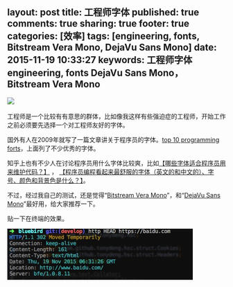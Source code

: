layout: post
title: 工程师字体
published: true
comments: true
sharing: true
footer: true
categories: [效率]
tags: [engineering, fonts, Bitstream Vera Mono, DejaVu Sans Mono]
date: 2015-11-19 10:33:27
keywords: 工程师字体 engineering, fonts DejaVu Sans Mono，Bitstream Vera Mono
---

![](http://dejavu-fonts.org/wiki/images/d/d3/Dejavu_title.png)

工程师是一个比较有有意思的群体，比如像我这样有些强迫症的工程师，开始工作之前必须要先选择一个对工程师友好的字体。

国外有人在2009年就写了一篇文章讲关于程序员的字体。[top 10 programming forts](http://hivelogic.com/articles/top-10-programming-fonts)，上面列了不少优秀的字体。

知乎上也有不少人在讨论程序员用什么字体比较爽，比如[【哪些字体适合程序员用来维护代码？】](http://www.zhihu.com/question/20455297) ， [【程序员编程看起来最舒服的字体（英文的和中文的）、字号、颜色和背景色是什么？】](http://www.zhihu.com/question/19637242)。

不过，经过我自己的测试，还是觉得“[Bitstream Vera Mono](http://www.dafont.com/bitstream-vera-mono.font)”，和“[DejaVu Sans Mono](http://dejavu-fonts.org/wiki/Main_Page)”最好用，给大家推荐一下。

贴一下在终端的效果。

![bitestream-vera-mono font](/images/blog/engineering-fonts/bitstream-vera-mono.png)

